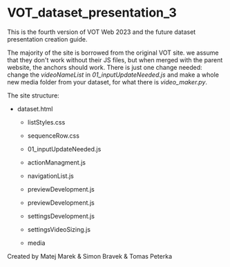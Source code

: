 # VOT_dataset_presentation_3
This is the fourth version of VOT Web 2023 and the future dataset presentation creation guide.

The majority of the site is borrowed from the original VOT site. we assume that they don't work without their JS files, but when merged with the parent
website, the anchors should work. There is just one change needed: change the <i>videoNameList</i> in <i>01_inputUpdateNeeded.js</i> and make a whole new media folder from your dataset, for what there is <i>video_maker.py</i>.

The site structure:
* dataset.html
  * listStyles.css
  * sequenceRow.css
 
  * 01_inputUpdateNeeded.js
  * actionManagment.js
  * navigationList.js
  * previewDevelopment.js
  * previewDevelopment.js
  * settingsDevelopment.js
  * settingsVideoSizing.js
 
  *  media

Created by Matej Marek & Simon Bravek & Tomas Peterka
